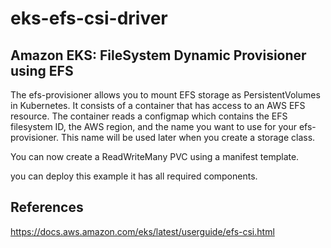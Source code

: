 # eks-efs-csi-driver


## Amazon EKS: FileSystem Dynamic Provisioner using EFS
The efs-provisioner allows you to mount EFS storage as PersistentVolumes in Kubernetes. It consists of a container that has access to an AWS EFS resource. The container reads a configmap which contains the EFS filesystem ID, the AWS region, and the name you want to use for your efs-provisioner. This name will be used later when you create a storage class.

You can now create a ReadWriteMany PVC using a manifest template.

you can deploy this example it has all required components.



## References

https://docs.aws.amazon.com/eks/latest/userguide/efs-csi.html
